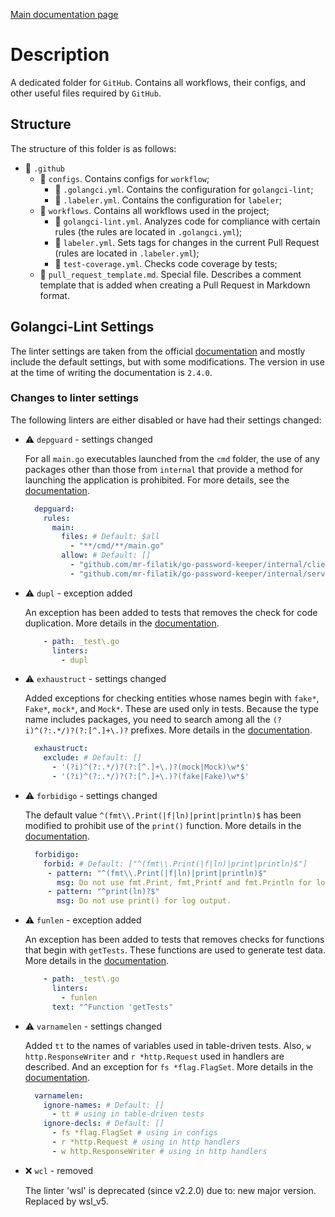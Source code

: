 [Main documentation page](../README.md)

# Description

A dedicated folder for `GitHub`. Contains all workflows, their configs, and other useful files required by `GitHub`.

## Structure

The structure of this folder is as follows:

* 📂 `.github`
    * 📂 `configs`. Contains configs for `workflow`;
        * 📄 `.golangci.yml`. Contains the configuration for `golangci-lint`;
        * 📄 `.labeler.yml`. Contains the configuration for `labeler`;
    * 📂 `workflows`. Contains all workflows used in the project;
        * 📄 `golangci-lint.yml`. Analyzes code for compliance with certain rules (the rules are located in `.golangci.yml`);
        * 📄 `labeler.yml`. Sets tags for changes in the current Pull Request (rules are located in `.labeler.yml`);
        * 📄 `test-coverage.yml`. Checks code coverage by tests;
    * 📄 `pull_request_template.md`. Special file. Describes a comment template that is added when creating a Pull Request in Markdown format.

## Golangci-Lint Settings

The linter settings are taken from the official [documentation](https://golangci-lint.run/docs/configuration/file/) and mostly include the default settings, but with some modifications. The version in use at the time of writing the documentation is `2.4.0`.

### Changes to linter settings

The following linters are either disabled or have had their settings changed:

* ⚠️ `depguard` - settings changed

  For all `main.go` executables launched from the `cmd` folder, the use of any packages other than those from `internal` that provide a method for launching the application is prohibited. For more details, see the [documentation](https://golangci-lint.run/docs/linters/configuration/#depguard).

  ```yml
    depguard:
      rules:
        main:
          files: # Default: $all
            - "**/cmd/**/main.go"
          allow: # Default: []
            - "github.com/mr-filatik/go-password-keeper/internal/client"
            - "github.com/mr-filatik/go-password-keeper/internal/server"
  ```

* ⚠️ `dupl` - exception added

  An exception has been added to tests that removes the check for code duplication. More details in the [documentation](https://golangci-lint.run/docs/configuration/file/#linters-configuration).

  ```yml
      - path: _test\.go
        linters:
          - dupl
  ```

* ⚠️ `exhaustruct` - settings changed

  Added exceptions for checking entities whose names begin with `fake*`, `Fake*`, `mock*`, and `Mock*`. These are used only in tests. Because the type name includes packages, you need to search among all the `(?i)^(?:.*/)?(?:[^.]+\.)?` prefixes. More details in the [documentation](https://golangci-lint.run/docs/linters/configuration/#exhaustruct).

  ```yml
    exhaustruct:
      exclude: # Default: []
        - '(?i)^(?:.*/)?(?:[^.]+\.)?(mock|Mock)\w*$'
        - '(?i)^(?:.*/)?(?:[^.]+\.)?(fake|Fake)\w*$'
  ```

* ⚠️ `forbidigo` - settings changed

  The default value `^(fmt\\.Print(|f|ln)|print|println)$` has been modified to prohibit use of the `print()` function. More details in the [documentation](https://golangci-lint.run/docs/linters/configuration/#forbidigo).

  ```yml
    forbidigo:
      forbid: # Default: ["^(fmt\\.Print(|f|ln)|print|println)$"]
       - pattern: "^(fmt\\.Print(|f|ln)|print|println)$"
         msg: Do not use fmt.Print, fmt,Printf and fmt.Println for log output.
       - pattern: "^print(ln)?$"
         msg: Do not use print() for log output.
  ```

* ⚠️ `funlen` - exception added

  An exception has been added to tests that removes checks for functions that begin with `getTests`. These functions are used to generate test data. More details in the [documentation](https://golangci-lint.run/docs/configuration/file/#linters-configuration).

  ```yml
      - path: _test\.go
        linters:
          - funlen
        text: "^Function 'getTests"
  ```

* ⚠️ `varnamelen` - settings changed

  Added `tt` to the names of variables used in table-driven tests. Also, `w http.ResponseWriter` and `r *http.Request` used in handlers are described. And an exception for `fs *flag.FlagSet`. More details in the [documentation](https://golangci-lint.run/docs/linters/configuration/#varnamelen).

  ```yml
    varnamelen:
      ignore-names: # Default: []
        - tt # using in table-driven tests
      ignore-decls: # Default: []
        - fs *flag.FlagSet # using in configs
        - r *http.Request # using in http handlers
        - w http.ResponseWriter # using in http handlers
  ```

* ❌ `wcl` - removed

  The linter 'wsl' is deprecated (since v2.2.0) due to: new major version. Replaced by wsl_v5.
